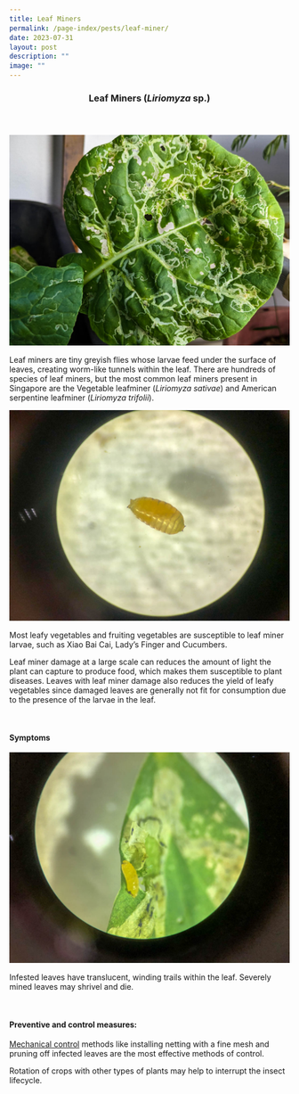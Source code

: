 ```yaml
---
title: Leaf Miners
permalink: /page-index/pests/leaf-miner/
date: 2023-07-31
layout: post
description: ""
image: ""
---
```

<header>
	<h3>Leaf Miners (<em>Liriomyza</em> sp.)</h3>
</header>

<section>
	<img title="Photo by Jacqueline Chua." src="/images/Biodiversity/LeafMiner_JacChua.jpg">
	<p>Leaf miners are tiny greyish flies whose larvae feed under the surface of leaves, creating worm-like tunnels within the leaf.  There are hundreds of species of leaf miners, but the most common leaf miners present in Singapore are the Vegetable leafminer (<em>Liriomyza sativae</em>) and American serpentine leafminer (<em>Liriomyza trifolii</em>).</p>
	<img title="Leaf miner larvae. Photo by Plant Science and Health, NParks." src="/images/Biodiversity/leafminer%20(2)_plantscienceandhealth_nparks.jpg">
	<p>Most leafy vegetables and fruiting vegetables are susceptible to leaf miner larvae, such as Xiao Bai Cai, Lady’s Finger and Cucumbers.</p>
	<p>Leaf miner damage at a large scale can reduces the amount of light the plant can capture to produce food, which makes them susceptible to plant diseases. Leaves with leaf miner damage also reduces the yield of leafy vegetables since damaged leaves are generally not fit for consumption due to the presence of the larvae in the leaf.</p>
	<br>
</section>

<section>
	<h4>Symptoms</h4>
	<img title="Leaf miner larvae extracted from a damaged leaf. Photo by Plant Science and Health, NParks" src="/images/Biodiversity/leafminer%20(1)_plantscienceandhealth_nparks.jpg">
		<p>Infested leaves have translucent, winding trails within the leaf. Severely mined leaves may shrivel and die. </p>
	<br>
</section>

<section>
	<h4>Preventive and control measures:</h4>
	<p><a href="/page-index/horticulture-techniques/pest-control/#mechanical_control">Mechanical control</a> methods like installing netting with a fine mesh and pruning off infected leaves are the most effective methods of control. </p>
		<p>Rotation of crops with other types of plants may help to interrupt the insect lifecycle.</p>
	<br>
</section>